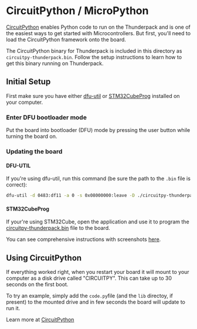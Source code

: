 # CircuitPython / MicroPython
[CircuitPython](https://circuitpython.org/) enables Python code to run on the Thunderpack and is one of the easiest ways to get started with Microcontrollers. But first, you'll need to load the CircuitPython framework onto the board.

The CircuitPython binary for Thunderpack is included in this directory as `circuitpy-thunderpack.bin`. Follow the setup instructions to learn how to get this binary running on Thunderpack.

## Initial Setup
First make sure you have either [dfu-util](http://dfu-util.sourceforge.net/) or [STM32CubeProg](https://www.st.com/en/development-tools/stm32cubeprog.html) installed on your computer.

### Enter DFU bootloader mode
Put the board into bootloader (DFU) mode by pressing the user button while turning the board on. 

### Updating the board

#### DFU-UTIL
If you're using dfu-util, run this command (be sure the path to the `.bin` file is correct):

```bash
dfu-util -d 0483:df11 -a 0 -s 0x08000000:leave -D ./circuitpy-thunderpack.bin
```

#### STM32CubeProg
If your're using STM32Cube, open the application and use it to program the [circuitpy-thunderpack.bin](./circuitpy-thunderpack.bin) file to the board.

You can see comprehensive instructions with screenshots [here](https://learn.adafruit.com/adafruit-stm32f405-feather-express/dfu-bootloader-details).

## Using CircuitPython
If everything worked right, when you restart your board it will mount to your computer as a disk drive called "CIRCUITPY". This can take up to 30 seconds on the first boot.

To try an example, simply add the `code.py`file (and the `lib` directoy, if present) to the mounted drive and in few seconds the board will update to run it.

Learn more at [CircuitPython](https://circuitpython.org/)
